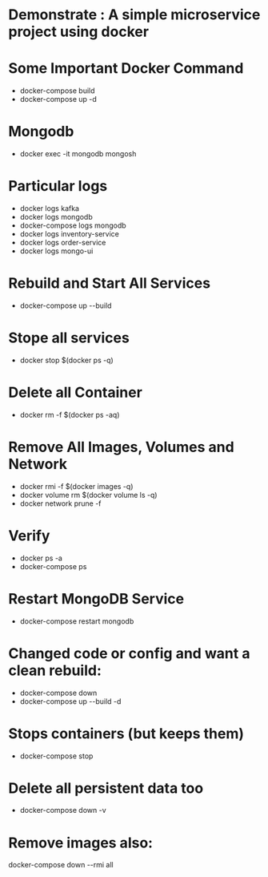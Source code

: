 # Demonstrate : A simple microservice project using docker

# Some Important Docker Command
- docker-compose build
- docker-compose up -d

# Mongodb
- docker exec -it mongodb mongosh

# Particular logs
- docker logs kafka
- docker logs mongodb
- docker-compose logs mongodb
- docker logs inventory-service
- docker logs order-service
- docker logs mongo-ui

# Rebuild and Start All Services
- docker-compose up --build

# Stope all services
- docker stop $(docker ps -q)

# Delete all Container
- docker rm -f $(docker ps -aq)

# Remove All Images, Volumes and Network
- docker rmi -f $(docker images -q)
- docker volume rm $(docker volume ls -q)
- docker network prune -f

# Verify
- docker ps -a
- docker-compose ps

# Restart MongoDB Service
- docker-compose restart mongodb

# Changed code or config and want a clean rebuild:
- docker-compose down
- docker-compose up --build -d

# Stops containers (but keeps them)
- docker-compose stop	

# Delete all persistent data too
- docker-compose down -v

# Remove images also:
docker-compose down --rmi all

